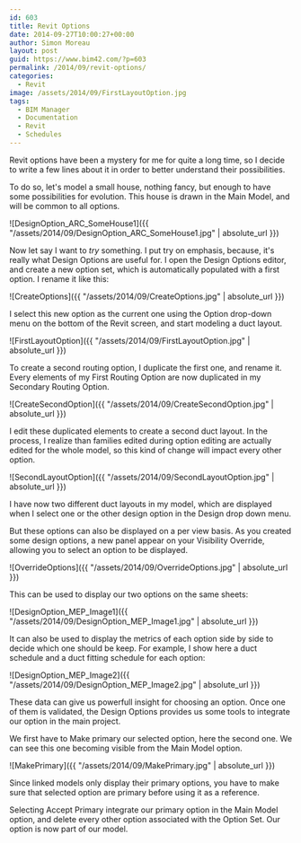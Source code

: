 ```yaml
---
id: 603
title: Revit Options
date: 2014-09-27T10:00:27+00:00
author: Simon Moreau
layout: post
guid: https://www.bim42.com/?p=603
permalink: /2014/09/revit-options/
categories:
  - Revit
image: /assets/2014/09/FirstLayoutOption.jpg
tags:
  - BIM Manager
  - Documentation
  - Revit
  - Schedules
---
```

Revit options have been a mystery for me for quite a long time, so I decide to write a few lines about it in order to better understand their possibilities.

To do so, let's model a small house, nothing fancy, but enough to have some possibilities for evolution. This house is drawn in the Main Model, and will be common to all options.

![DesignOption_ARC_SomeHouse1]({{ "/assets/2014/09/DesignOption_ARC_SomeHouse1.jpg" | absolute_url }})

Now let say I want to _try_ something. I put try on emphasis, because, it's really what Design Options are useful for. I open the Design Options editor, and create a new option set, which is automatically populated with a first option. I rename it like this:

![CreateOptions]({{ "/assets/2014/09/CreateOptions.jpg" | absolute_url }})

I select this new option as the current one using the Option drop-down menu on the bottom of the Revit screen, and start modeling a duct layout.

![FirstLayoutOption]({{ "/assets/2014/09/FirstLayoutOption.jpg" | absolute_url }})

To create a second routing option, I duplicate the first one, and rename it. Every elements of my First Routing Option are now duplicated in my Secondary Routing Option.

![CreateSecondOption]({{ "/assets/2014/09/CreateSecondOption.jpg" | absolute_url }})

I edit these duplicated elements to create a second duct layout. In the process, I realize than families edited during option editing are actually edited for the whole model, so this kind of change will impact every other option.

![SecondLayoutOption]({{ "/assets/2014/09/SecondLayoutOption.jpg" | absolute_url }})

I have now two different duct layouts in my model, which are displayed when I select one or the other design option in the Design drop down menu.

But these options can also be displayed on a per view basis. As you created some design options, a new panel appear on your Visibility Override, allowing you to select an option to be displayed.

![OverrideOptions]({{ "/assets/2014/09/OverrideOptions.jpg" | absolute_url }})

This can be used to display our two options on the same sheets:

![DesignOption_MEP_Image1]({{ "/assets/2014/09/DesignOption_MEP_Image1.jpg" | absolute_url }})

It can also be used to display the metrics of each option side by side to decide which one should be keep. For example, I show here a duct schedule and a duct fitting schedule for each option:

![DesignOption_MEP_Image2]({{ "/assets/2014/09/DesignOption_MEP_Image2.jpg" | absolute_url }})

These data can give us powerfull insight for choosing an option. Once one of them is validated, the Design Options provides us some tools to integrate our option in the main project.

We first have to Make primary our selected option, here the second one. We can see this one becoming visible from the Main Model option.

![MakePrimary]({{ "/assets/2014/09/MakePrimary.jpg" | absolute_url }})

Since linked models only display their primary options, you have to make sure that selected option are primary before using it as a reference.

Selecting Accept Primary integrate our primary option in the Main Model option, and delete every other option associated with the Option Set. Our option is now part of our model.